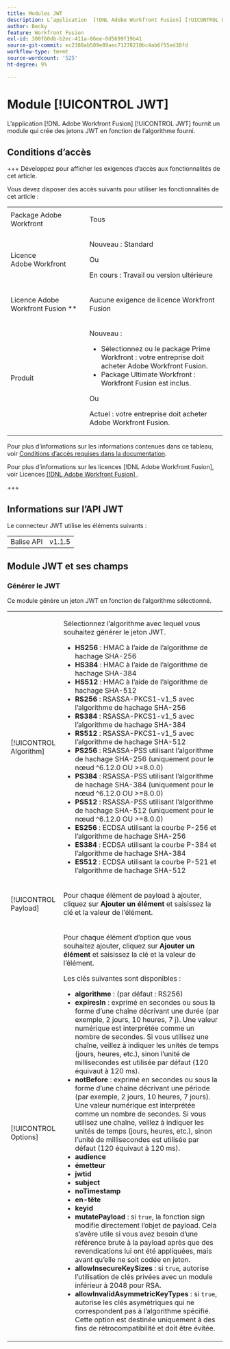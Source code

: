 ```yaml
---
title: Modules JWT
description: L’application  [!DNL Adobe Workfront Fusion] [!UICONTROL &#x200B; JWT] fournit un module qui crée des jetons JWT en fonction de l’algorithme fourni.
author: Becky
feature: Workfront Fusion
exl-id: 380f60db-b2ec-411a-86ee-0d5699f19b41
source-git-commit: ec2388ab509e89aec71278210bc4ab6f55ed38fd
workflow-type: tm+mt
source-wordcount: '525'
ht-degree: 9%

---
```


# Module [!UICONTROL JWT]

L’application [!DNL Adobe Workfront Fusion] [!UICONTROL JWT] fournit un module qui crée des jetons JWT en fonction de l’algorithme fourni.

## Conditions d’accès

+++ Développez pour afficher les exigences d’accès aux fonctionnalités de cet article.

Vous devez disposer des accès suivants pour utiliser les fonctionnalités de cet article :

<table style="table-layout:auto">
 <col> 
 <col> 
 <tbody> 
  <tr> 
   <td role="rowheader">Package Adobe Workfront</td> 
   <td> <p>Tous</p> </td> 
  </tr> 
  <tr data-mc-conditions=""> 
   <td role="rowheader">Licence Adobe Workfront</td> 
   <td> <p>Nouveau : Standard</p><p>Ou</p><p>En cours : Travail ou version ultérieure</p> </td> 
  </tr> 
  <tr> 
   <td role="rowheader">Licence Adobe Workfront Fusion **</td> 
   <td>
   <p>Aucune exigence de licence Workfront Fusion</p>
   </td> 
  </tr> 
  <tr> 
   <td role="rowheader">Produit</td> 
   <td>
   <p>Nouveau :</p> <ul><li>Sélectionnez ou le package Prime Workfront : votre entreprise doit acheter Adobe Workfront Fusion.</li><li>Package Ultimate Workfront : Workfront Fusion est inclus.</li></ul>
   <p>Ou</p>
   <p>Actuel : votre entreprise doit acheter Adobe Workfront Fusion.</p>
   </td> 
  </tr>
 </tbody> 
</table>

Pour plus d’informations sur les informations contenues dans ce tableau, voir [Conditions d’accès requises dans la documentation](/help/workfront-fusion/references/licenses-and-roles/access-level-requirements-in-documentation.md).

Pour plus d’informations sur les licences [!DNL Adobe Workfront Fusion], voir Licences [[!DNL Adobe Workfront Fusion] ](/help/workfront-fusion/set-up-and-manage-workfront-fusion/licensing-operations-overview/license-automation-vs-integration.md).

+++

## Informations sur l’API JWT

Le connecteur JWT utilise les éléments suivants :

<table style="table-layout:auto"> 
 <col> 
 <col> 
 <tbody> 
   <tr> 
   <td role="rowheader">Balise API</td> 
   <td>v1.1.5</td> 
  </tr>
 </tbody> 
 </table>

## Module JWT et ses champs

### Générer le JWT

Ce module génère un jeton JWT en fonction de l’algorithme sélectionné.

<table style="table-layout:auto"> 
 <col data-mc-conditions=""> 
 <col data-mc-conditions=""> 
 <tbody> 
  <tr> 
   <td role="rowheader">[!UICONTROL Algorithm]</td> 
   <td> <p>Sélectionnez l’algorithme avec lequel vous souhaitez générer le jeton JWT.</p> <ul>
   <li><b>HS256</b> : HMAC à l’aide de l’algorithme de hachage SHA-256</li>
   <li><b>HS384</b> : HMAC à l’aide de l’algorithme de hachage SHA-384</li>
   <li><b>HS512</b> : HMAC à l’aide de l’algorithme de hachage SHA-512</li>
   <li><b>RS256</b> : RSASSA-PKCS1-v1_5 avec l’algorithme de hachage SHA-256</li>
   <li><b>RS384</b> : RSASSA-PKCS1-v1_5 avec l’algorithme de hachage SHA-384</li>
   <li><b>RS512</b> : RSASSA-PKCS1-v1_5 avec l’algorithme de hachage SHA-512</li>
   <li><b>PS256</b> : RSASSA-PSS utilisant l’algorithme de hachage SHA-256 (uniquement pour le nœud ^6.12.0 OU &gt;=8.0.0)</li>
   <li><b>PS384</b> : RSASSA-PSS utilisant l’algorithme de hachage SHA-384 (uniquement pour le nœud ^6.12.0 OU &gt;=8.0.0)</li>
   <li><b>PS512</b> : RSASSA-PSS utilisant l’algorithme de hachage SHA-512 (uniquement pour le nœud ^6.12.0 OU &gt;=8.0.0)</li>
   <li><b>ES256</b> : ECDSA utilisant la courbe P-256 et l’algorithme de hachage SHA-256</li>
   <li><b>ES384</b> : ECDSA utilisant la courbe P-384 et l’algorithme de hachage SHA-384</li>
   <li><b>ES512</b> : ECDSA utilisant la courbe P-521 et l’algorithme de hachage SHA-512</li>
   </ul></td> 
  </tr> 
  <tr> 
   <td role="rowheader">[!UICONTROL Payload] </td> 
   <td> <p>Pour chaque élément de payload à ajouter, cliquez sur <b>Ajouter un élément</b> et saisissez la clé et la valeur de l’élément.</p> </td> 
  </tr> 
  <tr> 
   <td role="rowheader">[!UICONTROL Options] </td> 
   <td> <p>Pour chaque élément d’option que vous souhaitez ajouter, cliquez sur <b>Ajouter un élément</b> et saisissez la clé et la valeur de l’élément.</p> <p>Les clés suivantes sont disponibles :
   <ul>
   <li><b>algorithme</b> : (par défaut : RS256)</li>
   <li><b>expiresIn</b> : exprimé en secondes ou sous la forme d’une chaîne décrivant une durée (par exemple, 2 jours, 10 heures, 7 j). Une valeur numérique est interprétée comme un nombre de secondes. Si vous utilisez une chaîne, veillez à indiquer les unités de temps (jours, heures, etc.), sinon l’unité de millisecondes est utilisée par défaut (120 équivaut à 120 ms).</li>
   <li><b>notBefore</b> : exprimé en secondes ou sous la forme d’une chaîne décrivant une période (par exemple, 2 jours, 10 heures, 7 jours). Une valeur numérique est interprétée comme un nombre de secondes. Si vous utilisez une chaîne, veillez à indiquer les unités de temps (jours, heures, etc.), sinon l’unité de millisecondes est utilisée par défaut (120 équivaut à 120 ms).
</li>
   <li><b>audience</b></li>
   <li><b>émetteur</b></li>
   <li><b>jwtid</b></li>
   <li><b>subject</b></li>
   <li><b>noTimestamp</b></li>
   <li><b>en-tête</b></li>
   <li><b>keyid</b></li>
   <li><b>mutatePayload</b> : si <code>true</code>, la fonction sign modifie directement l’objet de payload. Cela s’avère utile si vous avez besoin d’une référence brute à la payload après que des revendications lui ont été appliquées, mais avant qu’elle ne soit codée en jeton.</li>
   <li><b>allowInsecureKeySizes</b> : si <code>true</code>, autorise l’utilisation de clés privées avec un module inférieur à 2048 pour RSA.</li>
   <li><b>allowInvalidAsymmetricKeyTypes</b> : si <code>true</code>, autorise les clés asymétriques qui ne correspondent pas à l’algorithme spécifié. Cette option est destinée uniquement à des fins de rétrocompatibilité et doit être évitée.</li>
   </ul>
   </td> 
  </tr> 
 </tbody> 
</table>
